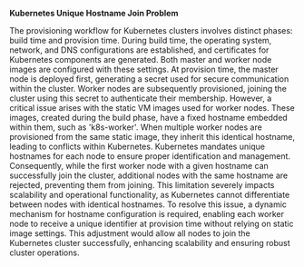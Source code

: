 
**Kubernetes Unique Hostname Join Problem**

The provisioning workflow for Kubernetes clusters involves distinct phases: build time and provision time. During build time, the operating system, network, and DNS configurations are established, and certificates for Kubernetes components are generated. Both master and worker node images are configured with these settings. At provision time, the master node is deployed first, generating a secret used for secure communication within the cluster. Worker nodes are subsequently provisioned, joining the cluster using this secret to authenticate their membership. However, a critical issue arises with the static VM images used for worker nodes. These images, created during the build phase, have a fixed hostname embedded within them, such as 'k8s-worker'. When multiple worker nodes are provisioned from the same static image, they inherit this identical hostname, leading to conflicts within Kubernetes. Kubernetes mandates unique hostnames for each node to ensure proper identification and management. Consequently, while the first worker node with a given hostname can successfully join the cluster, additional nodes with the same hostname are rejected, preventing them from joining. This limitation severely impacts scalability and operational functionality, as Kubernetes cannot differentiate between nodes with identical hostnames. To resolve this issue, a dynamic mechanism for hostname configuration is required, enabling each worker node to receive a unique identifier at provision time without relying on static image settings. This adjustment would allow all nodes to join the Kubernetes cluster successfully, enhancing scalability and ensuring robust cluster operations.